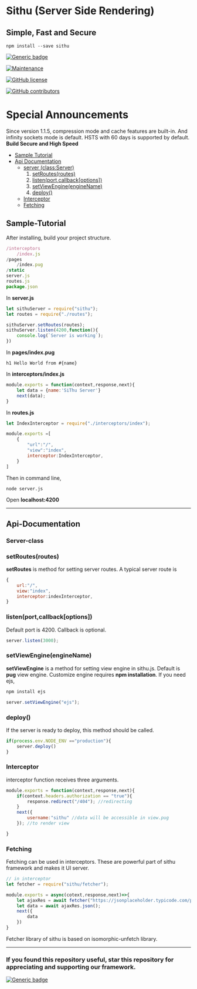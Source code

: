 # Sithu (Server Side Rendering)
## Simple, Fast and Secure

```
npm install --save sithu
```
[![Generic badge](https://img.shields.io/badge/Star-Repository-blue.svg)](https://github.com/MinSiThu/sithu/stargazers)


[![Maintenance](https://img.shields.io/badge/Maintained%3F-yes-green.svg)](https://github.com/MinSiThu/sithu)

[![GitHub license](https://img.shields.io/github/license/Naereen/StrapDown.js.svg)](https://github.com/MinSiThu/sithu/blob/master/LICENSE)

[![GitHub contributors](https://img.shields.io/github/contributors/Naereen/StrapDown.js.svg)](https://github.com/MinSiThu/sithu/graphs/contributors)

# Special Announcements

Since version 1.1.5, compression mode and cache features are built-in. And infinity sockets mode is default. HSTS with 60 days is supported by default. **Build Secure and High Speed**

- [Sample Tutorial](#Sample-Tutorial)
- [Api Documentation](#Api-Documentation)
  - [server (class:Server)](#Server-class)
    1. [setRoutes(routes)](#setRoutes(routes))
    2. [listen(port,callback[options])](#listen(port,callback[options]))
    3. [setViewEngine(engineName)](#setViewEngine(engineName))
    4. [deploy()](#deploy())
  - [Interceptor](#Interceptor)
  - [Fetching](#Fetching)

## Sample-Tutorial
After installing, build your project structure.
```js
/interceptors
    /index.js
/pages
    /index.pug
/static
server.js
routes.js
package.json
```

In **server.js**
```js
let sithuServer = require("sithu");
let routes = require("./routes");

sithuServer.setRoutes(routes);
sithuServer.listen(4200,function(){
    console.log(`Server is working`);
})
```

In **pages/index.pug**
```jade
h1 Hello World from #{name}
```

In **interceptors/index.js**
```js
module.exports = function(context,response,next){    
    let data = {name:'SiThu Server'}
    next(data);
}
```

In **routes.js**
```js
let IndexInterceptor = require("./interceptors/index");

module.exports =[
    {
        "url":"/",
        "view":"index",
        interceptor:IndexInterceptor,
    }
]
```

Then in command line,
```sh
node server.js
```

Open **localhost:4200**

****
## Api-Documentation

### **Server-class**

### setRoutes(routes)
**setRoutes** is method for setting server routes.
A typical server route is 
```js 
{
    url:"/",
    view:"index",
    interceptor:indexInterceptor,
}
```

### listen(port,callback[options])
Default port is 4200. Callback is optional.
```js
server.listen(3000);
```

### setViewEngine(engineName)
**setViewEngine** is a method for setting view engine in sithu.js. Default is **pug** view engine.
Customize engine requires **npm installation**.
If you need ejs,
```js
npm install ejs
```
```js
server.setViewEngine("ejs");
```

### deploy()
If the server is ready to deploy, this method should be called. 
```js
if(process.env.NODE_ENV =="production"){
    server.deploy()
}
```

### **Interceptor**
interceptor function receives three arguments.
```js
module.exports = function(context,response,next){
    if(context.headers.authorization == "true"){
        response.redirect("/404"); //redirecting
    }
    next({
        username:"sithu" //data will be accessible in view.pug
    }); //to render view

}
```

### **Fetching**
Fetching can be used in interceptors. These are powerful part of sithu framework and makes it UI server.
```js
// in interceptor
let fetcher = require("sithu/fetcher");

module.exports = async(cotext,response,next)=>{
    let ajaxRes = await fetcher("https://jsonplaceholder.typicode.com/posts");
    let data = await ajaxRes.json();
    next({
        data
    })
}
```
Fetcher library of sithu is based on isomorphic-unfetch library.

***
### If you found this repository useful, star this repository for appreciating and supporting our framework.

[![Generic badge](https://img.shields.io/badge/Star-Repository-blue.svg)](https://github.com/MinSiThu/sithu/stargazers)